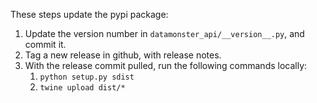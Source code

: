 These steps update the pypi package:

1. Update the version number in `datamonster_api/__version__.py`, and commit it.
1. Tag a new release in github, with release notes.
1. With the release commit pulled, run the following commands locally:
   1. `python setup.py sdist`
   1. `twine upload dist/*`
